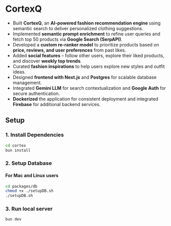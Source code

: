 # CortexQ

- Built **CortexQ**, an **AI-powered fashion recommendation engine** using semantic search to deliver personalized clothing suggestions.
- Implemented **semantic prompt enrichment** to refine user queries and fetch top 50 products via **Google Search (SerpAPI)**.
- Developed a **custom re-ranker model** to prioritize products based on **price, reviews, and user preferences** from past likes.
- Added **social features** – follow other users, explore their liked products, and discover **weekly top trends**.
- Curated **fashion inspirations** to help users explore new styles and outfit ideas.
- Designed **frontend with Next.js** and **Postgres** for scalable database management.
- Integrated **Gemini LLM** for search contextualization and **Google Auth** for secure authentication.
- **Dockerized** the application for consistent deployment and integrated **Firebase** for additional backend services.

## Setup

### 1. Install Dependencies
```bash
cd cortex
bun install
```

### 2. Setup Database

#### For Mac and Linux users
```bash
cd packages/db
chmod +x ./setupDB.sh
./setupDB.sh
```


### 3. Run local server
```bash
bun dev
```
